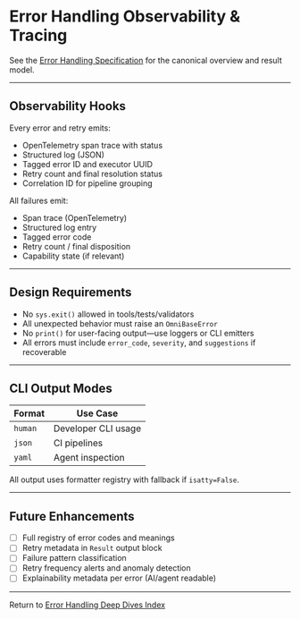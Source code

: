 <!-- === OmniNode:Metadata ===
metadata_version: 0.1.0
protocol_version: 1.1.0
owner: OmniNode Team
copyright: OmniNode Team
schema_version: 1.1.0
name: observability.md
version: 1.0.0
uuid: 06bdceb9-c4b4-4e22-889f-6f6286dfcacd
author: OmniNode Team
created_at: 2025-05-28T12:40:26.269860
last_modified_at: 2025-05-28T17:20:05.100404
description: Stamped by ONEX
state_contract: state_contract://default
lifecycle: active
hash: 13eb2c7389e2b31a9219e09dc9cb1860577c49c9764f7442a132418fcaed8e32
entrypoint: python@observability.md
runtime_language_hint: python>=3.11
namespace: omnibase.stamped.observability
meta_type: tool
<!-- === /OmniNode:Metadata === -->


# Error Handling Observability & Tracing

See the [Error Handling Specification](../error_handling.md) for the canonical overview and result model.

---

## Observability Hooks

Every error and retry emits:
- OpenTelemetry span trace with status
- Structured log (JSON)
- Tagged error ID and executor UUID
- Retry count and final resolution status
- Correlation ID for pipeline grouping

All failures emit:
- Span trace (OpenTelemetry)
- Structured log entry
- Tagged error code
- Retry count / final disposition
- Capability state (if relevant)

---

## Design Requirements

- No `sys.exit()` allowed in tools/tests/validators
- All unexpected behavior must raise an `OmniBaseError`
- No `print()` for user-facing output—use loggers or CLI emitters
- All errors must include `error_code`, `severity`, and `suggestions` if recoverable

---

## CLI Output Modes

| Format     | Use Case            |
|------------|---------------------|
| `human`    | Developer CLI usage |
| `json`     | CI pipelines        |
| `yaml`     | Agent inspection    |

All output uses formatter registry with fallback if `isatty=False`.

---

## Future Enhancements

- [ ] Full registry of error codes and meanings
- [ ] Retry metadata in `Result` output block
- [ ] Failure pattern classification
- [ ] Retry frequency alerts and anomaly detection
- [ ] Explainability metadata per error (AI/agent readable)

---

Return to [Error Handling Deep Dives Index](index.md)
